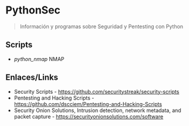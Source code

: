 # PythonSec
> Información y programas sobre Seguridad y Pentesting con Python

## Scripts
- *python_nmap* NMAP

## Enlaces/Links
- Security Scripts - https://github.com/securitystreak/security-scripts
- Pentesting and Hacking Scripts - https://github.com/dscciem/Pentesting-and-Hacking-Scripts
- Security Onion Solutions, Intrusion detection, network metadata, and packet capture - https://securityonionsolutions.com/software
